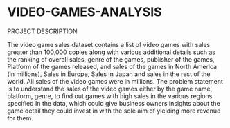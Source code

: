 # VIDEO-GAMES-ANALYSIS


PROJECT DESCRIPTION

The video game sales dataset contains a list of video games with sales greater than 100,000 copies along with various additional details such as the ranking of overall sales, genre of the games, publisher of the games, Platform of the games released, and sales of the games in North America (in millions), Sales in Europe, Sales in Japan and sales in the rest of the world. All sales of the video games were in millions. The problem statement is to understand the sales of the video games either by the game name, platform, genre, to find out games with high sales in the various regions specified In the data, which could give business owners insights about the game detail they could invest in with the sole aim of yielding more revenue for them. 
